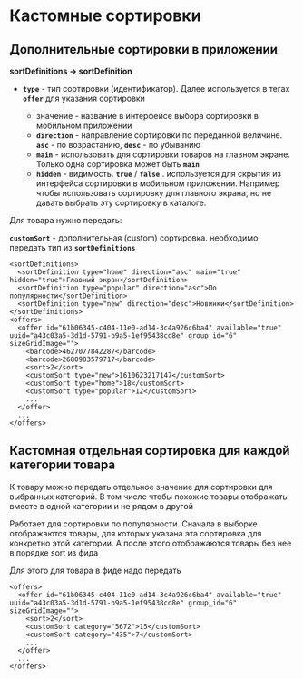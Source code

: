 # Кастомные сортировки

## Дополнительные сортировки в приложении

**sortDefinitions -> sortDefinition**

*   **`type`** - тип сортировки (идентификатор). Далее используется в тегах **`offer`** для указания сортировки

    * значение - название в интерфейсе выбора сортировки в мобильном приложении
    * **`direction`** - направление сортировки по переданной величине. **`asc`** - по возрастанию, **`desc`** - по убыванию
    * **`main`** - использовать для сортировки товаров на главном экране. Только одна сортировка может быть **`main`**&#x20;
    * **`hidden`** - видимость. **`true`** / **`false`** . используется для скрытия из интерфейса сортировки в мобильном приложении. Например чтобы использовать сортировку для главного экрана, но не давать выбрать эту сортировку в каталоге.



Для товара нужно передать:

**`customSort`** - дополнительная (custom) сортировка. необходимо передать тип из **`sortDefinitions`**

```markup
<sortDefinitions>
  <sortDefinition type="home" direction="asc" main="true" hidden="true">Главный экран</sortDefinition>
  <sortDefinition type="popular" direction="asc">По популярности</sortDefinition>
  <sortDefinition type="new" direction="desc">Новинки</sortDefinition>
</sortDefinitions>
<offers>
  <offer id="61b06345-c404-11e0-ad14-3c4a926c6ba4" available="true" uuid="a43c03a5-3d1d-5791-b9a5-1ef95438cd8e" group_id="6" sizeGridImage="">
    <barcode>4627077842287</barcode>
    <barcode>2680983579717</barcode>
    <sort>2</sort>
    <customSort type="new">1610623217147</customSort>
    <customSort type="home">18</customSort>
    <customSort type="popular">12</customSort>
    ...
  </offer>
  ...     
</offers>
```

## Кастомная отдельная сортировка для каждой категории товара

К товару можно передать отдельное значение для сортировки для выбранных категорий. В том числе чтобы похожие товары отображать вместе в одной категории и не рядом в другой

Работает для сортировки по популярности. Сначала в выборке отображаются товары, для которых указана эта сортировка для конкретно этой категории. А после этого отображаются товары без нее в порядке sort из фида

Для этого для товара в фиде надо передать&#x20;

```
<offers>
  <offer id="61b06345-c404-11e0-ad14-3c4a926c6ba4" available="true" uuid="a43c03a5-3d1d-5791-b9a5-1ef95438cd8e" group_id="6" sizeGridImage="">
    <sort>2</sort>
    <customSort category="5672">15</customSort>
    <customSort category="435">7</customSort>
    ...
  </offer>
  ...     
</offers>
```
